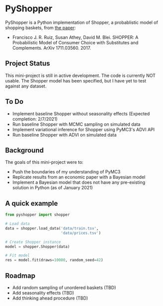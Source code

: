 # PyShopper
PyShopper is a Python implementation of Shopper, a probablistic model of shopping baskets, from [the paper](https://arxiv.org/abs/1711.03560 "Arxiv paper"):
+ Francisco J. R. Ruiz, Susan Athey, David M. Blei. SHOPPER: A Probabilistic Model of Consumer Choice with Substitutes and Complements. ArXiv 1711.03560. 2017.

## Project Status
This mini-project is still in active development. The code is currently NOT usable. The Shopper model has been specified, but I have yet to test against any dataset.

## To Do
- Implement baseline Shopper without seasonality effects (Expected completion: 2/7/2021)
- Run baseline Shopper with MCMC sampling on simulated data
- Implement variational inference for Shopper using PyMC3's ADVI API
- Run baseline Shopper with ADVI on simulated data

## Background
The goals of this mini-project were to:
- Push the boundaries of my understanding of PyMC3
- Replicate results from an economic paper with a Bayesian model
- Implement a Bayesian model that does not have any pre-existing solution in Python (as of January 2021)

## A quick example
```python
from pyshopper import shopper

# Load data
data = shopper.load_data('data/train.tsv',
                         'data/prices.tsv')

# Create Shopper instance
model = shopper.Shopper(data)

# Fit model
res = model.fit(draws=10000, random_seed=42)
```

## Roadmap
- Add random sampling of unordered baskets (TBD)
- Add seasonality effects (TBD)
- Add thinking ahead procedure (TBD)
